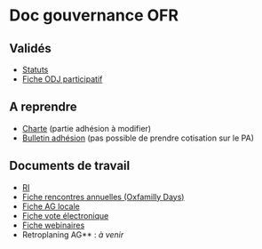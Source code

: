 # Doc gouvernance OFR

## Validés

- [Statuts](https://www.oxfamfrance.org/wp-content/uploads/2020/01/Statuts-Oxfam-France-2019.pdf)
- [Fiche ODJ participatif](https://1drv.ms/w/s!AqSLK_Z2Mc8DgiGGIIo28RXhpdiY)

## A reprendre

- [Charte](https://www.oxfamfrance.org/wp-content/uploads/2018/11/Oxfam-france-bulletin-adhesion-2019.pdf) (partie adhésion à modifier)
- [Bulletin adhésion](https://www.oxfamfrance.org/wp-content/uploads/2020/01/Bulletin-devenir-membre-Oxfam-2020.pdf) (pas possible de prendre cotisation sur le PA)

## Documents de travail

- [RI](https://1drv.ms/w/s!AqSLK_Z2Mc8DglvNQdTnb3moz4_Y)
- [Fiche rencontres annuelles (Oxfamilly Days)](https://1drv.ms/w/s!AmpN2klDYs7RgQnZMJoYSEF8toa7?e=iWW4UH)
- [Fiche AG locale](https://1drv.ms/w/s!AqSLK_Z2Mc8DgwQyyDp9sh_9rfdQ)
- [Fiche vote électronique](https://1drv.ms/w/s!AmpN2klDYs7RgQKMSHzmPY5uvq9_)
- [Fiche webinaires](https://1drv.ms/w/s!AmpN2klDYs7RgQaLY4zKefA9qEoB)
- Retroplaning AG** : _à venir_

